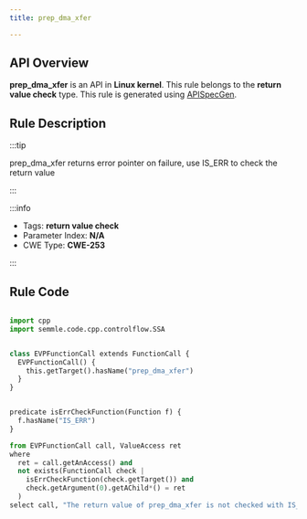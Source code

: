 ```yaml
---
title: prep_dma_xfer

---
```



## API Overview
**prep_dma_xfer** is an API in **Linux kernel**. This rule belongs to the **return value check** type. This rule is generated using [APISpecGen](../../tools/APISpecGen).
## Rule Description

:::tip

prep_dma_xfer returns error pointer on failure, use IS_ERR to check the return value

:::

:::info

- Tags: **return value check**
- Parameter Index: **N/A**
- CWE Type: **CWE-253**

:::

## Rule Code
```python

import cpp
import semmle.code.cpp.controlflow.SSA


class EVPFunctionCall extends FunctionCall {
  EVPFunctionCall() {
    this.getTarget().hasName("prep_dma_xfer")
  }
}


predicate isErrCheckFunction(Function f) {
  f.hasName("IS_ERR") 
}

from EVPFunctionCall call, ValueAccess ret
where
  ret = call.getAnAccess() and
  not exists(FunctionCall check |
    isErrCheckFunction(check.getTarget()) and
    check.getArgument(0).getAChild*() = ret
  )
select call, "The return value of prep_dma_xfer is not checked with IS_ERR."
    
```
